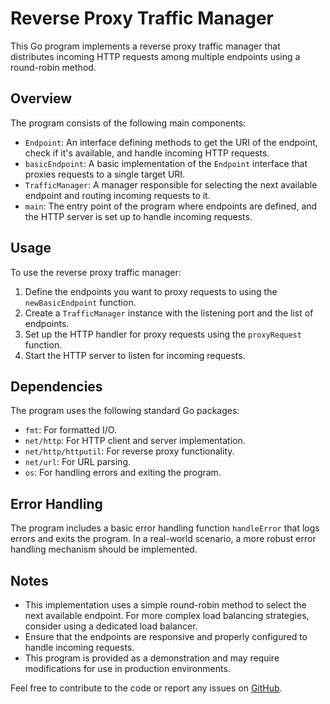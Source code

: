 # Reverse Proxy Traffic Manager

This Go program implements a reverse proxy traffic manager that distributes incoming HTTP requests among multiple endpoints using a round-robin method.

## Overview

The program consists of the following main components:

- `Endpoint`: An interface defining methods to get the URI of the endpoint, check if it's available, and handle incoming HTTP requests.
- `basicEndpoint`: A basic implementation of the `Endpoint` interface that proxies requests to a single target URI.
- `TrafficManager`: A manager responsible for selecting the next available endpoint and routing incoming requests to it.
- `main`: The entry point of the program where endpoints are defined, and the HTTP server is set up to handle incoming requests.

## Usage

To use the reverse proxy traffic manager:

1. Define the endpoints you want to proxy requests to using the `newBasicEndpoint` function.
2. Create a `TrafficManager` instance with the listening port and the list of endpoints.
3. Set up the HTTP handler for proxy requests using the `proxyRequest` function.
4. Start the HTTP server to listen for incoming requests.

## Dependencies

The program uses the following standard Go packages:

- `fmt`: For formatted I/O.
- `net/http`: For HTTP client and server implementation.
- `net/http/httputil`: For reverse proxy functionality.
- `net/url`: For URL parsing.
- `os`: For handling errors and exiting the program.

## Error Handling

The program includes a basic error handling function `handleError` that logs errors and exits the program. In a real-world scenario, a more robust error handling mechanism should be implemented.

## Notes

- This implementation uses a simple round-robin method to select the next available endpoint. For more complex load balancing strategies, consider using a dedicated load balancer.
- Ensure that the endpoints are responsive and properly configured to handle incoming requests.
- This program is provided as a demonstration and may require modifications for use in production environments.

Feel free to contribute to the code or report any issues on [GitHub](https://github.com/Divyanshu11011/OpenAI-CLI-GO).
